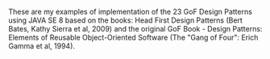 These are my examples of implementation of the 23 GoF Design Patterns using JAVA SE 8 based on the books: Head First Design Patterns (Bert Bates, Kathy Sierra et al, 2009) and the original GoF Book - Design Patterns: Elements of Reusable Object-Oriented Software (The "Gang of Four": Erich Gamma et al, 1994).
